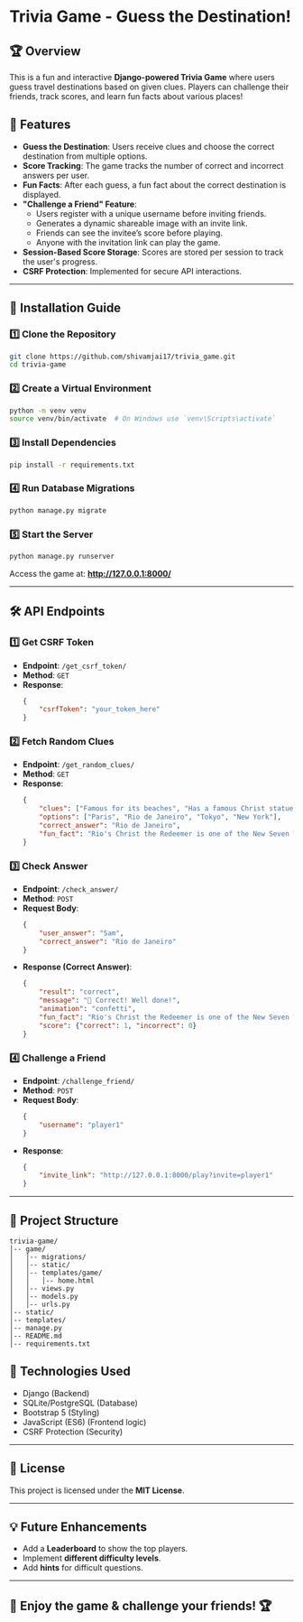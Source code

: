 # Trivia Game - Guess the Destination!

## 🏆 Overview
This is a fun and interactive **Django-powered Trivia Game** where users guess travel destinations based on given clues. Players can challenge their friends, track scores, and learn fun facts about various places!

## 🎯 Features
- **Guess the Destination**: Users receive clues and choose the correct destination from multiple options.
- **Score Tracking**: The game tracks the number of correct and incorrect answers per user.
- **Fun Facts**: After each guess, a fun fact about the correct destination is displayed.
- **"Challenge a Friend" Feature**:
  - Users register with a unique username before inviting friends.
  - Generates a dynamic shareable image with an invite link.
  - Friends can see the invitee’s score before playing.
  - Anyone with the invitation link can play the game.
- **Session-Based Score Storage**: Scores are stored per session to track the user's progress.
- **CSRF Protection**: Implemented for secure API interactions.

---

## 🚀 Installation Guide

### 1️⃣ Clone the Repository
```bash
git clone https://github.com/shivamjai17/trivia_game.git
cd trivia-game
```

### 2️⃣ Create a Virtual Environment
```bash
python -m venv venv
source venv/bin/activate  # On Windows use `venv\Scripts\activate`
```

### 3️⃣ Install Dependencies
```bash
pip install -r requirements.txt
```

### 4️⃣ Run Database Migrations
```bash
python manage.py migrate
```

### 5️⃣ Start the Server
```bash
python manage.py runserver
```

Access the game at: **http://127.0.0.1:8000/**

---

## 🛠 API Endpoints

### 1️⃣ Get CSRF Token
- **Endpoint**: `/get_csrf_token/`
- **Method**: `GET`
- **Response**:
  ```json
  {
      "csrfToken": "your_token_here"
  }
  ```

### 2️⃣ Fetch Random Clues
- **Endpoint**: `/get_random_clues/`
- **Method**: `GET`
- **Response**:
  ```json
  {
      "clues": ["Famous for its beaches", "Has a famous Christ statue"],
      "options": ["Paris", "Rio de Janeiro", "Tokyo", "New York"],
      "correct_answer": "Rio de Janeiro",
      "fun_fact": "Rio's Christ the Redeemer is one of the New Seven Wonders of the World."
  }
  ```

### 3️⃣ Check Answer
- **Endpoint**: `/check_answer/`
- **Method**: `POST`
- **Request Body**:
  ```json
  {
      "user_answer": "Sam",
      "correct_answer": "Rio de Janeiro"
  }
  ```
- **Response (Correct Answer)**:
  ```json
  {
      "result": "correct",
      "message": "🎉 Correct! Well done!",
      "animation": "confetti",
      "fun_fact": "Rio's Christ the Redeemer is one of the New Seven Wonders of the World.",
      "score": {"correct": 1, "incorrect": 0}
  }
  ```

### 4️⃣ Challenge a Friend
- **Endpoint**: `/challenge_friend/`
- **Method**: `POST`
- **Request Body**:
  ```json
  {
      "username": "player1"
  }
  ```
- **Response**:
  ```json
  {
      "invite_link": "http://127.0.0.1:8000/play?invite=player1"
  }
  ```

---

## 📂 Project Structure
```
trivia-game/
│-- game/
│   │-- migrations/
│   │-- static/
│   │-- templates/game/
│   │   │-- home.html
│   │-- views.py
│   │-- models.py
│   │-- urls.py
│-- static/
│-- templates/
│-- manage.py
│-- README.md
│-- requirements.txt
```
## 📌 Technologies Used
- Django (Backend)
- SQLite/PostgreSQL (Database)
- Bootstrap 5 (Styling)
- JavaScript (ES6) (Frontend logic)
- CSRF Protection (Security)
---

## 📜 License
This project is licensed under the **MIT License**.

---

## 💡 Future Enhancements
- Add a **Leaderboard** to show the top players.
- Implement **different difficulty levels**.
- Add **hints** for difficult questions.

---

## 🎉 Enjoy the game & challenge your friends! 🏆

